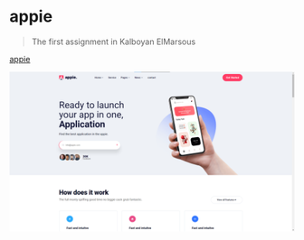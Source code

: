 # appie
>The first assignment in Kalboyan ElMarsous

[appie]("https://appie-ahmed.netlify.app/")

![appie image](img/Markdown-img.png)

